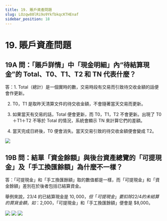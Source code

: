 ```yaml
---
title: 19. 賬戶資產問題
slug: LOzqw88lRi9o9YkfbkqcKTHEnaf
sidebar_position: 18
---
```



# 19. 賬戶資產問題

## 19A 問：「賬戶詳情」中「現金明細」內“待結算現金”的 Total、T0、T1、T2 和 TN 代表什麼？

答：1. Total（總計）是一個實時的數，交易時段有交易而引致待交收金額的話便會作更新。

2. T0，T1 是取昨天清算文件的待交收金額，不會隨著當天交易而更新。

3. 如果當天有交易的話，Total 便會更新，而 T0，T1，T2 不會更新。出現了 T0＋T1＋T2 不等於 Total 的情況，系統會顯示 TN 來計算它們的差額。

4. 當天完成日終後，T0 便會消失。當天交易引致的待交收金額便會變成 T2。

<img src="/assets/X2JzbfNgioWE4Hxp97Ocp8fnnCe.png" src-width="2852" src-height="1374" align="center"/>

## 19B 問：結單「資金餘額」與後台資產總覽的「可提現金」及「手工換匯餘額」為什麼不一樣？

答：「可提現金」和「手工換匯餘額」取的數值都是一樣，而「可提現金」和「資金餘額」差別在於後者包括已結算資金。

舉例來說，23/4 的已結算現金是 $10,000，但「可提現金」要扣除 22/4 的未結算的買貨金額，如：$2,000，「可提現金」和「手工換匯餘額」便會是 $8,000。

<img src="/assets/SHksbApFdos7P5xfYEIc3sFnn1b.png" src-width="1840" src-height="918" align="center"/>

<img src="/assets/T5HdbB7HHoaR9MxOK5jcOFlonsb.png" src-width="2872" src-height="1226" align="center"/>

<img src="/assets/FX1lb84IwoaE8qxD9yZcIYRInCg.png" src-width="2574" src-height="1220" align="center"/>

